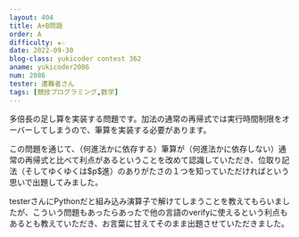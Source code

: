 ```yaml
---
layout: 404
title: A+B問題
order: A
difficulty: ★☆
date: 2022-09-30
blog-class: yukicoder contest 362
aname: yukicoder2086
num: 2086
tester: 遭難者さん
tags: [競技プログラミング,数学]
---
```


<p>
多倍長の足し算を実装する問題です。加法の通常の再帰式では実行時間制限をオーバーしてしまうので、筆算を実装する必要があります。
</p>
<p>
この問題を通じて、（何進法かに依存する）筆算が（何進法かに依存しない）通常の再帰式と比べて利点があるということを改めて認識していただき、位取り記法（そしてゆくゆくは$p$進）のありがたさの１つを知っていただければという思いで出題してみました。
</p>
<p>
testerさんにPythonだと組み込み演算子で解けてしまうことを教えてもらいましたが、こういう問題もあったらあったで他の言語のverifyに使えるという利点もあるとも教えていただき、お言葉に甘えてそのまま出題させていただきました。
</p>
